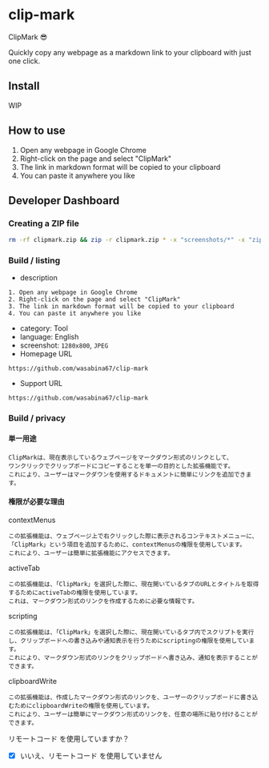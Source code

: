 # clip-mark
ClipMark 😎

Quickly copy any webpage as a markdown link to your clipboard with just one click.

## Install

WIP

## How to use

1. Open any webpage in Google Chrome
2. Right-click on the page and select "ClipMark"
3. The link in markdown format will be copied to your clipboard
4. You can paste it anywhere you like

## Developer Dashboard

### Creating a ZIP file

```bash
rm -rf clipmark.zip && zip -r clipmark.zip * -x "screenshots/*" -x "zip/*"
```

### Build / listing

- description

```
1. Open any webpage in Google Chrome
2. Right-click on the page and select "ClipMark"
3. The link in markdown format will be copied to your clipboard
4. You can paste it anywhere you like
```

- category: Tool
- language: English
- screenshot: `1280x800`, `JPEG`
- Homepage URL

```
https://github.com/wasabina67/clip-mark
```

- Support URL

```
https://github.com/wasabina67/clip-mark
```

### Build / privacy

#### 単一用途

```
ClipMarkは、現在表示しているウェブページをマークダウン形式のリンクとして、
ワンクリックでクリップボードにコピーすることを単一の目的とした拡張機能です。
これにより、ユーザーはマークダウンを使用するドキュメントに簡単にリンクを追加できます。
```

#### 権限が必要な理由

contextMenus

```
この拡張機能は、ウェブページ上で右クリックした際に表示されるコンテキストメニューに、
「ClipMark」という項目を追加するために、contextMenusの権限を使用しています。
これにより、ユーザーは簡単に拡張機能にアクセスできます。
```

activeTab

```
この拡張機能は、「ClipMark」を選択した際に、現在開いているタブのURLとタイトルを取得するためにactiveTabの権限を使用しています。
これは、マークダウン形式のリンクを作成するために必要な情報です。
```

scripting

```
この拡張機能は、「ClipMark」を選択した際に、現在開いているタブ内でスクリプトを実行し、クリップボードへの書き込みや通知表示を行うためにscriptingの権限を使用しています。
これにより、マークダウン形式のリンクをクリップボードへ書き込み、通知を表示することができます。
```

clipboardWrite

```
この拡張機能は、作成したマークダウン形式のリンクを、ユーザーのクリップボードに書き込むためにclipboardWriteの権限を使用しています。
これにより、ユーザーは簡単にマークダウン形式のリンクを、任意の場所に貼り付けることができます。
```

リモートコード を使用していますか？

- [x] いいえ、リモートコード を使用していません
